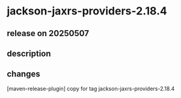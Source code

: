 # jackson-jaxrs-providers-2.18.4

## release on 20250507

## description

## changes

[maven-release-plugin] copy for tag jackson-jaxrs-providers-2.18.4

